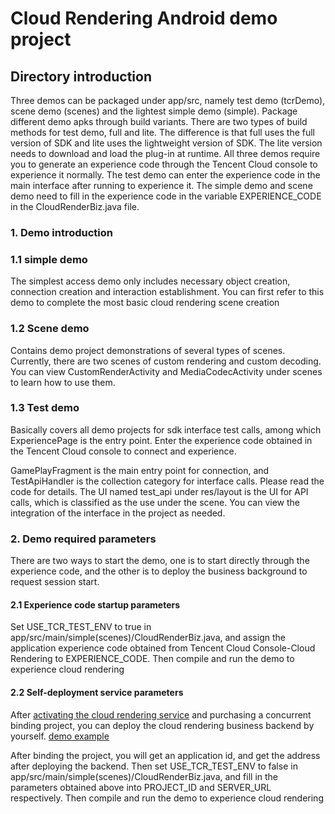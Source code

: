 # Cloud Rendering Android demo project

## Directory introduction

Three demos can be packaged under app/src, namely test demo (tcrDemo), scene demo (scenes) and the lightest simple demo (simple).
Package different demo apks through build variants.
There are two types of build methods for test demo, full and lite. The difference is that full uses the full version of SDK and lite uses the lightweight version of SDK. The lite version needs to download and load the plug-in at runtime.
All three demos require you to generate an experience code through the Tencent Cloud console to experience it normally.
The test demo can enter the experience code in the main interface after running to experience it. The simple demo and scene demo need to fill in the experience code in the variable EXPERIENCE_CODE in the CloudRenderBiz.java file.

### 1. Demo introduction
### 1.1 simple demo
The simplest access demo only includes necessary object creation, connection creation and interaction establishment.
You can first refer to this demo to complete the most basic cloud rendering scene creation

### 1.2 Scene demo
Contains demo project demonstrations of several types of scenes. Currently, there are two scenes of custom rendering and custom decoding. You can view CustomRenderActivity and
MediaCodecActivity under scenes to learn how to use them.

### 1.3 Test demo
Basically covers all demo projects for sdk interface test calls, among which ExperiencePage is the entry point. Enter the experience code obtained in the Tencent Cloud console to connect and experience.

GamePlayFragment is the main entry point for connection, and TestApiHandler is the collection category for interface calls. Please read the code for details.
The UI named test_api under res/layout is the UI for API calls, which is classified as the use under the scene. You can view the integration of the interface in the project as needed.

### 2. Demo required parameters
There are two ways to start the demo, one is to start directly through the experience code, and the other is to deploy the business background to request session start.
#### 2.1 Experience code startup parameters
Set USE_TCR_TEST_ENV to true in app/src/main/simple(scenes)/CloudRenderBiz.java, and assign the application experience code obtained from Tencent Cloud Console-Cloud Rendering to EXPERIENCE_CODE.
Then compile and run the demo to experience cloud rendering
#### 2.2 Self-deployment service parameters
After [activating the cloud rendering service](https://cloud.tencent.com/document/product/1547/72707) and purchasing a concurrent binding project, you can deploy the cloud rendering business backend by yourself. [demo example](https://github.com/tencentyun/car-server-demo#3-%E5%90%AF%E5%8A%A8%E6%9C%8D%E5%8A%A1)

After binding the project, you will get an application id, and get the address after deploying the backend.
Then set USE_TCR_TEST_ENV to false in app/src/main/simple(scenes)/CloudRenderBiz.java, and fill in the parameters obtained above into PROJECT_ID and SERVER_URL respectively.
Then compile and run the demo to experience cloud rendering